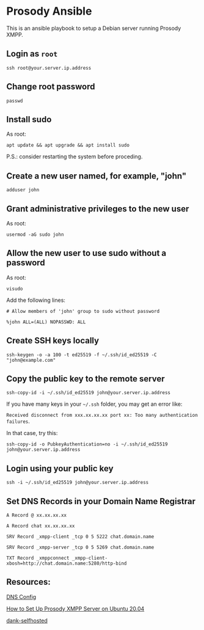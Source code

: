# Prosody Ansible

This is an ansible playbook to setup a Debian server running Prosody XMPP.

## Login as `root`

`ssh root@your.server.ip.address`

## Change root password

`passwd`

## Install sudo

As root:

`apt update && apt upgrade && apt install sudo`

P.S.: consider restarting the system before proceding.

## Create a new user named, for example, "john"

`adduser john`

## Grant administrative privileges to the new user

As root:

`usermod -aG sudo john`

## Allow the new user to use sudo without a password

As root:

`visudo`

Add the following lines:

```
# Allow members of 'john' group to sudo without password

%john ALL=(ALL) NOPASSWD: ALL
```

## Create SSH keys locally

`ssh-keygen -o -a 100 -t ed25519 -f ~/.ssh/id_ed25519 -C "john@example.com"`

## Copy the public key to the remote server

`ssh-copy-id -i ~/.ssh/id_ed25519 john@your.server.ip.address`

If you have many keys in your `~/.ssh` folder, you may get an error like:

`Received disconnect from xxx.xx.xx.xx port xx: Too many authentication failures`.

In that case, try this:

`ssh-copy-id -o PubkeyAuthentication=no -i ~/.ssh/id_ed25519 john@your.server.ip.address`

## Login using your public key

`ssh -i ~/.ssh/id_ed25519 john@your.server.ip.address`

## Set DNS Records in your Domain Name Registrar

`A Record @ xx.xx.xx.xx`

`A Record chat xx.xx.xx.xx`

`SRV Record _xmpp-client _tcp 0 5 5222 chat.domain.name`

`SRV Record _xmpp-server _tcp 0 5 5269 chat.domain.name`

`TXT Record _xmppconnect _xmpp-client-xbosh=http://chat.domain.name:5280/http-bind`

## Resources:

[DNS Config](https://youtu.be/-0M0NeZ_cU4)

[How to Set Up Prosody XMPP Server on Ubuntu 20.04](https://www.linuxbabe.com/ubuntu/install-configure-prosody-xmpp-server-ubuntu-20-04)

[dank-selfhosted](https://github.com/cullum/dank-selfhosted)
